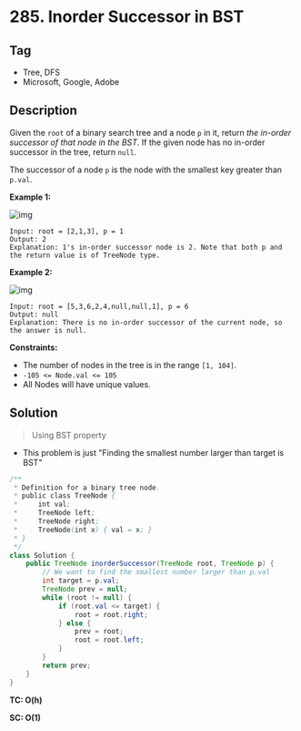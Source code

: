 # 285. Inorder Successor in BST

## Tag

- Tree, DFS
- Microsoft, Google, Adobe

## Description 

Given the `root` of a binary search tree and a node `p` in it, return *the in-order successor of that node in the BST*. If the given node has no in-order successor in the tree, return `null`.

The successor of a node `p` is the node with the smallest key greater than `p.val`.

 

**Example 1:**

![img](https://assets.leetcode.com/uploads/2019/01/23/285_example_1.PNG)

```
Input: root = [2,1,3], p = 1
Output: 2
Explanation: 1's in-order successor node is 2. Note that both p and the return value is of TreeNode type.
```

**Example 2:**

![img](https://assets.leetcode.com/uploads/2019/01/23/285_example_2.PNG)

```
Input: root = [5,3,6,2,4,null,null,1], p = 6
Output: null
Explanation: There is no in-order successor of the current node, so the answer is null.
```

**Constraints:**

- The number of nodes in the tree is in the range `[1, 104]`.
- `-105 <= Node.val <= 105`
- All Nodes will have unique values.



## Solution

> Using BST property

- This problem is just "Finding the smallest number larger than target is BST"



```java
/**
 * Definition for a binary tree node.
 * public class TreeNode {
 *     int val;
 *     TreeNode left;
 *     TreeNode right;
 *     TreeNode(int x) { val = x; }
 * }
 */
class Solution {
    public TreeNode inorderSuccessor(TreeNode root, TreeNode p) {
        // We want to find the smallest number larger than p.val
        int target = p.val;
        TreeNode prev = null;
        while (root != null) {
            if (root.val <= target) {
                root = root.right;
            } else {
                prev = root;
                root = root.left;
            }
        }
        return prev;
    }
}
```



**TC: O(h)**

**SC: O(1)**

